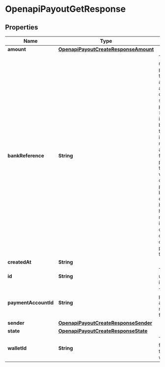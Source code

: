 

# OpenapiPayoutGetResponse


## Properties

| Name | Type | Description | Notes |
|------------ | ------------- | ------------- | -------------|
|**amount** | [**OpenapiPayoutCreateResponseAmount**](OpenapiPayoutCreateResponseAmount.md) |  |  [optional] |
|**bankReference** | **String** | The reference provided by the recipient account&#39;s actual bank on a successful payout.  &gt; ⚠️ &gt; It&#39;s important to be aware that this information might not be accessible for every payout. If there&#39;s no way for us to obtain it, this property will be omitted entirely. Hence, we highly recommend implementing conditional checks to confirm the presence of this property. |  [optional] |
|**createdAt** | **String** |  |  [optional] |
|**id** | **String** | The payout unique identifier |  [optional] |
|**paymentAccountId** | **String** | The recipient payment account receiving funds |  [optional] |
|**sender** | [**OpenapiPayoutCreateResponseSender**](OpenapiPayoutCreateResponseSender.md) |  |  [optional] |
|**state** | [**OpenapiPayoutCreateResponseState**](OpenapiPayoutCreateResponseState.md) |  |  [optional] |
|**walletId** | **String** | The wallet ID from which the money will disburse |  [optional] |



